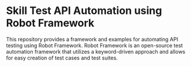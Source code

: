 # Skill Test API Automation using Robot Framework
This repository provides a framework and examples for automating API testing using Robot Framework. Robot Framework is an open-source test automation framework that utilizes a keyword-driven approach and allows for easy creation of test cases and test suites.

